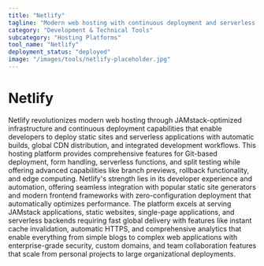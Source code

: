 ```yaml
---
title: "Netlify"
tagline: "Modern web hosting with continuous deployment and serverless functions"
category: "Development & Technical Tools"
subcategory: "Hosting Platforms"
tool_name: "Netlify"
deployment_status: "deployed"
image: "/images/tools/netlify-placeholder.jpg"
---
```


# Netlify

Netlify revolutionizes modern web hosting through JAMstack-optimized infrastructure and continuous deployment capabilities that enable developers to deploy static sites and serverless applications with automatic builds, global CDN distribution, and integrated development workflows. This hosting platform provides comprehensive features for Git-based deployment, form handling, serverless functions, and split testing while offering advanced capabilities like branch previews, rollback functionality, and edge computing. Netlify's strength lies in its developer experience and automation, offering seamless integration with popular static site generators and modern frontend frameworks with zero-configuration deployment that automatically optimizes performance. The platform excels at serving JAMstack applications, static websites, single-page applications, and serverless backends requiring fast global delivery with features like instant cache invalidation, automatic HTTPS, and comprehensive analytics that enable everything from simple blogs to complex web applications with enterprise-grade security, custom domains, and team collaboration features that scale from personal projects to large organizational deployments.